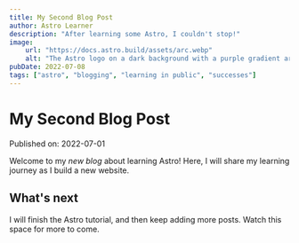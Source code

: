 ```yaml
---
title: My Second Blog Post
author: Astro Learner
description: "After learning some Astro, I couldn't stop!"
image:
    url: "https://docs.astro.build/assets/arc.webp"
    alt: "The Astro logo on a dark background with a purple gradient arc."
pubDate: 2022-07-08
tags: ["astro", "blogging", "learning in public", "successes"]
---
```

# My Second Blog Post

Published on: 2022-07-01

Welcome to my _new blog_ about learning Astro! Here, I will share my learning journey as I build a new website.


## What's next

I will finish the Astro tutorial, and then keep adding more posts. Watch this space for more to come.